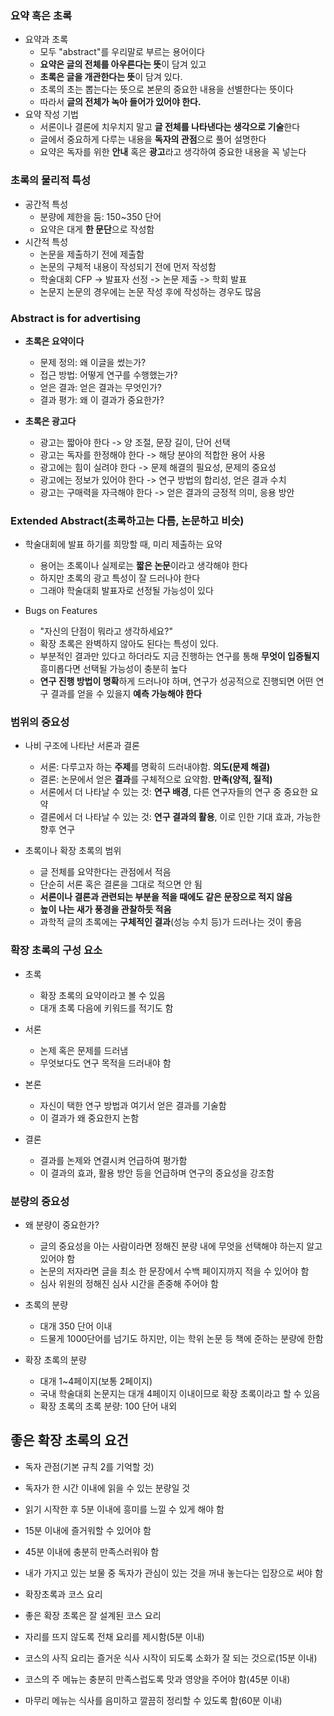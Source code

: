 ### 요약 혹은 초록
* 요약과 초록
  * 모두 "abstract"를 우리말로 부르는 용어이다
  * **요약은 글의 전체를 아우른다는 뜻**이 담겨 있고
  * **초록은 글을 개관한다는 뜻**이 담겨 있다.
  * 초록의 초는 뽑는다는 뜻으로 본문의 중요한 내용을 선별한다는 뜻이다
  * 따라서 **글의 전체가 녹아 들어가 있어야 한다.**
* 요약 작성 기법
  * 서론이나 결론에 치우치지 말고 **글 전체를 나타낸다는 생각으로 기술**한다
  * 글에서 중요하게 다루는 내용을 **독자의 관점**으로 풀어 설명한다
  * 요약은 독자를 위한 **안내** 혹은 **광고**라고 생각하여 중요한 내용을 꼭 넣는다

### 초록의 물리적 특성
* 공간적 특성
  * 분량에 제한을 둠: 150~350 단어
  * 요약은 대게 **한 문단**으로 작성함
* 시간적 특성
  * 논문을 제출하기 전에 제출함
  * 논문의 구체적 내용이 작성되기 전에 먼저 작성함
  * 학술대회 CFP -> 발표자 선정 -> 논문 제출 -> 학회 발표
  * 논문지 논문의 경우에는 논문 작성 후에 작성하는 경우도 많음

### Abstract is for advertising
* **초록은 요약이다**
  * 문제 정의: 왜 이글을 썼는가?
  * 접근 방법: 어떻게 연구를 수행했는가?
  * 얻은 결과: 얻은 결과는 무엇인가?
  * 결과 평가: 왜 이 결과가 중요한가?

* **초록은 광고다**
  * 광고는 짧아야 한다 -> 양 조절, 문장 길이, 단어 선택
  * 광고는 독자를 한정해야 한다 -> 해당 분야의 적합한 용어 사용
  * 광고에는 힘이 실려야 한다 -> 문제 해결의 필요성, 문제의 중요성
  * 광고에는 정보가 있어야 한다 -> 연구 방법의 합리성, 얻은 결과 수치
  * 광고는 구매력을 자극해야 한다 -> 얻은 결과의 긍정적 의미, 응용 방안

### Extended Abstract(초록하고는 다름, 논문하고 비슷)
* 학술대회에 발표 하기를 희망할 때, 미리 제출하는 요약
  * 용어는 초록이나 실제로는 **짧은 논문**이라고 생각해야 한다
  * 하지만 초록의 광고 특성이 잘 드러나야 한다
  * 그래야 학술대회 발표자로 선정될 가능성이 있다

* Bugs on Features
  * "자신의 단점이 뭐라고 생각하세요?"
  * 확장 초록은 완벽하지 않아도 된다는 특성이 있다.
  * 부분적인 결과만 있다고 하더라도 지금 진행하는 연구를 통해 **무엇이 입증될지** 흥미롭다면 선택될 가능성이 충분히 높다
  * **연구 진행 방법이 명확**하게 드러나야 하며, 연구가 성공적으로 진행되면 어떤 연구 결과를 얻을 수 있을지 **예측 가능해야 한다**

### 범위의 중요성
* 나비 구조에 나타난 서론과 결론
  * 서론: 다루고자 하는 **주제**를 명확히 드러내야함. **의도(문제 해결)**
  * 결론: 논문에서 얻은 **결과**를 구체적으로 요약함. **만족(양적, 질적)**
  * 서론에서 더 나타날 수 있는 것: **연구 배경**, 다른 연구자들의 연구 중 중요한 요약
  * 결론에서 더 나타날 수 있는 것: **연구 결과의 활용**, 이로 인한 기대 효과, 가능한 향후 연구

* 초록이나 확장 초록의 범위
  * 글 전체를 요약한다는 관점에서 적음
  * 단순히 서론 혹은 결론을 그대로 적으면 안 됨
  * **서론이나 결론과 관련되는 부분을 적을 때에도 같은 문장으로 적지 않음**
  * **높이 나는 새가 풍경을 관찰하듯 적음**
  * 과학적 글의 초록에는 **구체적인 결과**(성능 수치 등)가 드러나는 것이 좋음


### 확장 초록의 구성 요소
* 초록
  * 확장 초록의 요약이라고 볼 수 있음
  * 대개 초록 다음에 키워드를 적기도 함

* 서론
  * 논제 혹은 문제를 드러냄
  * 무엇보다도 연구 목적을 드러내야 함

* 본론
  * 자신이 택한 연구 방법과 여기서 얻은 결과를 기술함
  * 이 결과가 왜 중요한지 논함

* 결론
  * 결과를 논제와 연결시켜 언급하여 평가함
  * 이 결과의 효과, 활용 방안 등을 언급하며 연구의 중요성을 강조함

### 분량의 중요성
* 왜 분량이 중요한가?
  * 글의 중요성을 아는 사람이라면 정해진 분량 내에 무엇을 선택해야 하는지 알고 있어야 함
  * 논문의 저자라면 글을 최소 한 문장에서 수백 페이지까지 적을 수 있어야 함
  * 심사 위원의 정해진 심사 시간을 존중해 주어야 함

* 초록의 분량
  * 대개 350 단어 이내
  * 드물게 1000단어를 넘기도 하지만, 이는 학위 논문 등 책에 준하는 분량에 한함

* 확장 초록의 분량
  * 대개 1~4페이지(보통 2페이지)
  * 국내 학술대회 논문지는 대개 4페이지 이내이므로 확장 초록이라고 할 수 있음
  * 확장 초록의 초록 분량: 100 단어 내외

## 좋은 확장 초록의 요건
* 독자 관점(기본 규칙 2를 기억할 것)
 * 독자가 한 시간 이내에 읽을 수 있는 분량일 것
 * 읽기 시작한 후 5분 이내에 흥미를 느낄 수 있게 해야 함
 * 15분 이내에 즐거워할 수 있어야 함
 * 45분 이내에 충분히 만족스러워야 함
 * 내가 가지고 있는 보물 중 독자가 관심이 있는 것을 꺼내 놓는다는 입장으로 써야 함

* 확장초록과 코스 요리
 * 좋은 확장 초록은 잘 설계된 코스 요리
 * 자리를 뜨지 않도록 전채 요리를 제시함(5분 이내)
 * 코스의 사직 요리는 즐거운 식사 시작이 되도록 소화가 잘 되는 것으로(15분 이내)
 * 코스의 주 메뉴는 충분히 만족스럽도록 맛과 영양을 주어야 함(45분 이내)
 * 마무리 메뉴는 식사를 음미하고 깔끔히 정리할 수 있도록 함(60분 이내)
